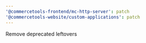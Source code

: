 ```yaml
---
'@commercetools-frontend/mc-http-server': patch
'@commercetools-website/custom-applications': patch
---
```


Remove deprecated leftovers
